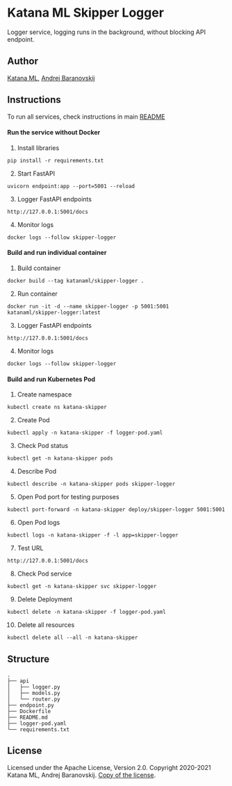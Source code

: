 # Katana ML Skipper Logger

Logger service, logging runs in the background, without blocking API endpoint.

## Author

[Katana ML](https://katanaml.io), [Andrej Baranovskij](https://github.com/abaranovskis-redsamurai)

## Instructions

To run all services, check instructions in main [README](https://github.com/katanaml/katana-skipper/blob/master/README.md)

#### Run the service without Docker

1. Install libraries

```
pip install -r requirements.txt
```

2. Start FastAPI

```
uvicorn endpoint:app --port=5001 --reload
```

3. Logger FastAPI endpoints

```
http://127.0.0.1:5001/docs
```

4. Monitor logs

```
docker logs --follow skipper-logger
```

#### Build and run individual container

1. Build container

```
docker build --tag katanaml/skipper-logger .
```

2. Run container

```
docker run -it -d --name skipper-logger -p 5001:5001  katanaml/skipper-logger:latest
```

3. Logger FastAPI endpoints

```
http://127.0.0.1:5001/docs
```

4. Monitor logs

```
docker logs --follow skipper-logger
```

#### Build and run Kubernetes Pod

1. Create namespace

```
kubectl create ns katana-skipper
```

2. Create Pod

```
kubectl apply -n katana-skipper -f logger-pod.yaml
```

3. Check Pod status

```
kubectl get -n katana-skipper pods
```

4. Describe Pod

```
kubectl describe -n katana-skipper pods skipper-logger
```

5. Open Pod port for testing purposes

```
kubectl port-forward -n katana-skipper deploy/skipper-logger 5001:5001
```

6. Open Pod logs

```
kubectl logs -n katana-skipper -f -l app=skipper-logger
```

7. Test URL

```
http://127.0.0.1:5001/docs
```

8. Check Pod service

```
kubectl get -n katana-skipper svc skipper-logger
```

9. Delete Deployment

```
kubectl delete -n katana-skipper -f logger-pod.yaml
```

10. Delete all resources

```
kubectl delete all --all -n katana-skipper
```

## Structure

```
.
├── api 
│   ├── logger.py
│   ├── models.py
│   └── router.py
├── endpoint.py
├── Dockerfile
├── README.md
├── logger-pod.yaml
└── requirements.txt
```

## License

Licensed under the Apache License, Version 2.0. Copyright 2020-2021 Katana ML, Andrej Baranovskij. [Copy of the license](https://github.com/katanaml/katana-skipper/blob/master/LICENSE).
